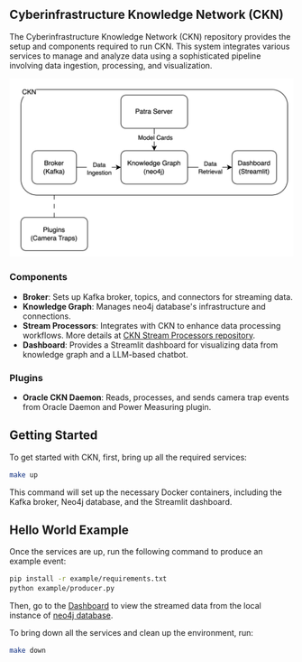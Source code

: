## Cyberinfrastructure Knowledge Network (CKN)

The Cyberinfrastructure Knowledge Network (CKN) repository provides the setup and components required to run CKN. This system integrates various services to manage and analyze data using a sophisticated pipeline involving data ingestion, processing, and visualization.

![CKN Design](ckn-design.png)

### Components
- **Broker**: Sets up Kafka broker, topics, and connectors for streaming data.
- **Knowledge Graph**: Manages neo4j database's infrastructure and connections.
- **Stream Processors**: Integrates with CKN to enhance data processing workflows. More details at [CKN Stream Processors repository](https://github.com/Data-to-Insight-Center/ckn-stream-processors). 
- **Dashboard**: Provides a Streamlit dashboard for visualizing data from knowledge graph and a LLM-based chatbot.

### Plugins
- **Oracle CKN Daemon**: Reads, processes, and sends camera trap events from Oracle Daemon and Power Measuring plugin.

## Getting Started
To get started with CKN, first, bring up all the required services:
```bash
make up
```
This command will set up the necessary Docker containers, including the Kafka broker, Neo4j database, and the Streamlit dashboard.

## Hello World Example
Once the services are up, run the following command to produce an example event:
```bash
pip install -r example/requirements.txt
python example/producer.py
```
Then, go to the [Dashboard](http://localhost:8502/Camera_Traps) to view the streamed data from the local instance of [neo4j database](http://localhost:7474/browser/).

To bring down all the services and clean up the environment, run:
```bash
make down
```